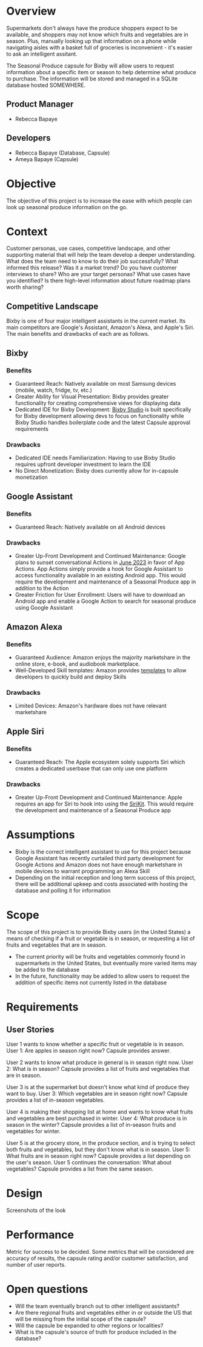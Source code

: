 # Overview

Supermarkets don't always have the produce shoppers expect to be available, and shoppers may not know which fruits and vegetables are in season. Plus, manually looking up that information on a phone while navigating aisles with a basket full of groceries is inconvenient - it's easier to ask an intelligent assitant. 

The Seasonal Produce capsule for Bixby will allow users to request information about a specific item or season to help determine what produce to purchase. The information will be stored and managed in a SQLite database hosted SOMEWHERE.

## Product Manager
* Rebecca Bapaye

## Developers
* Rebecca Bapaye (Database, Capsule)
* Ameya Bapaye (Capsule)

# Objective

The objective of this project is to increase the ease with which people can look up seasonal produce information on the go.

# Context
Customer personas, use cases, competitive landscape, and other supporting material that will help the team develop a deeper understanding.
What does the team need to know to do their job successfully?
What informed this release? Was it a market trend? Do you have customer interviews to share?
Who are your target personas? What use cases have you identified?
Is there high-level information about future roadmap plans worth sharing?

## Competitive Landscape

Bixby is one of four major intelligent assistants in the current market. Its main competitors are Google's Assistant, Amazon's Alexa, and Apple's Siri. The main benefits and drawbacks of each are as follows.

## Bixby
### Benefits
* Guaranteed Reach: Natively available on most Samsung devices (mobile, watch, fridge, tv, etc.)
* Greater Ability for Visual Presentation: Bixby provides greater functionality for creating comprehensive views for displaying data
* Dedicated IDE for Bixby Development: [Bixby Studio](https://bixbydevelopers.com/) is built specifically for Bixby development allowing devs to focus on functionality while Bixby Studio handles boilerplate code and the latest Capsule approval requirements
### Drawbacks
* Dedicated IDE needs Familiarization: Having to use Bixby Studio requires upfront developer investment to learn the IDE
* No Direct Monetization: Bixby does currently allow for in-capsule monetization

## Google Assistant
### Benefits
* Guaranteed Reach: Natively available on all Android devices
### Drawbacks
* Greater Up-Front Development and Continued Maintenance: Google plans to sunset conversational Actions in [June 2023](https://developers.google.com/assistant/ca-sunset) in favor of App Actions. App Actions simply provide a hook for Google Assistant to access functionality available in an existing Android app. This would require the development and maintenance of a Seasonal Produce app in addition to the Action
* Greater Friction for User Enrollment: Users will have to download an Android app and enable a Google Action to search for seasonal produce using Google Assistant

## Amazon Alexa
### Benefits
* Guaranteed Audience: Amazon enjoys the majority marketshare in the online store, e-book, and audiobook marketplace.
* Well-Developed Skill templates: Amazon provides [templates](https://developer.amazon.com/en-US/alexa/alexa-skills-kit) to allow developers to quickly build and deploy Skills
### Drawbacks
* Limited Devices: Amazon's hardware does not have relevant marketshare
## Apple Siri
### Benefits
* Guaranteed Reach: The Apple ecosystem solely supports Siri which creates a dedicated userbase that can only use one platform
### Drawbacks
* Greater Up-Front Development and Continued Maintenance: Apple requires an app for Siri to hook into using the [SiriKit](https://developer.apple.com/siri/). This would require the development and maintenance of a Seasonal Produce app


# Assumptions

* Bixby is the correct intelligent assistant to use for this project because Google Assistant has recently curtailed third party development for Google Actions and Amazon does not have enough marketshare in mobile devices to warrant programming an Alexa Skill
* Depending on the initial reception and long term success of this project, there will be additional upkeep and costs associated with hosting the database and polling it for information

# Scope

The scope of this project is to provide Bixby users (in the United States) a means of checking if a fruit or vegetable is in season, or requesting a list of fruits and vegetables that are in season.

* The current priority will be fruits and vegetables commonly found in supermarkets in the United States, but eventually more varied items may be added to the database
* In the future, functionality may be added to allow users to request the addition of specific items not currently listed in the database

# Requirements

## User Stories

User 1 wants to know whether a specific fruit or vegetable is in season.
User 1: Are apples in season right now?
Capsule provides answer.

User 2 wants to know what produce in general is in season right now.
User 2: What is in season?
Capsule provides a list of fruits and vegetables that are in season.

User 3 is at the supermarket but doesn't know what kind of produce they want to buy.
User 3: Which vegetables are in season right now?
Capsule provides a list of in-season vegetables.

User 4 is making their shopping list at home and wants to know what fruits and vegetables are best purchased in winter.
User 4: What produce is in season in the winter?
Capsule provides a list of in-season fruits and vegetables for winter.

User 5 is at the grocery store, in the produce section, and is trying to select both fruits and vegetables, but they don't know what is in season.
User 5: What fruits are in season right now?
Capsule provides a list depending on the user's season.
User 5 continues the conversation: What about vegetables?
Capsule provides a list from the same season.

# Design

Screenshots of the look

# Performance

Metric for success to be decided. Some metrics that will be considered are accuracy of results, the capsule rating and/or customer satisfaction, and number of user reports.

# Open questions

* Will the team eventually branch out to other intelligent assistants?
* Are there regional fruits and vegetables either in or outside the US that will be missing from the initial scope of the capsule?
* Will the capsule be expanded to other regions or localities?
* What is the capsule's source of truth for produce included in the database?